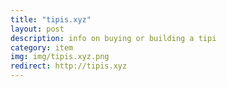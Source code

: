 ```yaml
---
title: "tipis.xyz"
layout: post
description: info on buying or building a tipi
category: item
img: img/tipis.xyz.png
redirect: http://tipis.xyz
---
```



